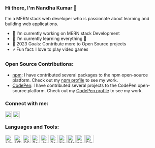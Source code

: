 ### Hi there, I'm Nandha Kumar 👋

I'm a MERN stack web developer who is passionate about learning and building web applications.

- 🔭 I’m currently working on MERN stack Development
- 🌱 I’m currently learning everything 🤣
- 🥅 2023 Goals: Contribute more to Open Source projects
- ⚡ Fun fact: I love to play video games


### Open Source Contributions:

- [npm](https://www.npmjs.com/): I have contributed several packages to the npm open-source platform. Check out my [npm profile](https://www.npmjs.com/~n4ndhu) to see my work.
- [CodePen](https://codepen.io/): I have contributed several projects to the CodePen open-source platform. Check out my [CodePen profile](https://codepen.io/N4NDH4KUM4R) to see my work.

### Connect with me:

[<img align="left" alt="nandhakumar_life | Instagram" width="22px" src="https://cdn-icons-png.flaticon.com/512/174/174855.png" />][instagram]
[<img align="left" alt="Nandha Kumar | Gmail" width="22px" src="https://cdn-icons-png.flaticon.com/512/732/732200.png" />][gmail]

<br />

### Languages and Tools:

<img align="left" alt="Visual Studio Code" width="26px" src="https://cdn.jsdelivr.net/gh/devicons/devicon/icons/vscode/vscode-original-wordmark.svg" />
<img align="left" alt="HTML5" width="26px" src="https://cdn-icons-png.flaticon.com/512/174/174854.png" />
<img align="left" alt="CSS3" width="26px" src="https://cdn-icons-png.flaticon.com/512/732/732190.png" />
<img align="left" alt="Bootstrap" width="26px" src="https://cdn.jsdelivr.net/gh/devicons/devicon/icons/bootstrap/bootstrap-plain-wordmark.svg" />
<img align="left" alt="JavaScript" width="26px" src="https://cdn-icons-png.flaticon.com/512/919/919828.png" />
<img align="left" alt="React" width="26px" src="https://cdn-icons-png.flaticon.com/512/1183/1183672.png" />
<img align="left" alt="Node.js" width="26px" src="https://cdn.jsdelivr.net/gh/devicons/devicon/icons/nodejs/nodejs-original-wordmark.svg" />
<img align="left" alt="MongoDB" width="26px" src="https://cdn.jsdelivr.net/gh/devicons/devicon/icons/mongodb/mongodb-original-wordmark.svg" />
<img align="left" alt="npm" width="26px" src="https://cdn.jsdelivr.net/gh/devicons/devicon/icons/npm/npm-original-wordmark.svg" />
<img align="left" alt="Figma" width="26px" src="https://cdn.jsdelivr.net/gh/devicons/devicon/icons/figma/figma-original.svg" />


<br />
<br />

[gmail]: mailto:nandhakumarchinnasami@gmail.com
[instagram]: https://instagram.com/nandhakumar_life

